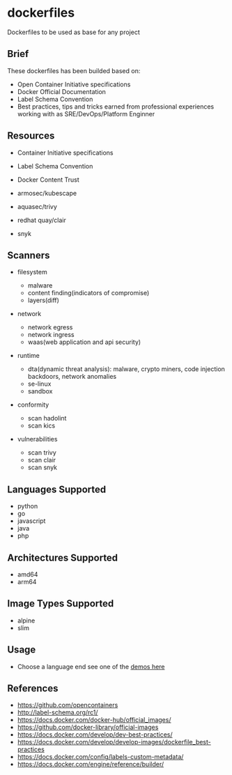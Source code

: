 # dockerfiles
Dockerfiles to be used as base for any project



## Brief
These dockerfiles has been builded based on:
- Open Container Initiative specifications
- Docker Official Documentation
- Label Schema Convention
- Best practices, tips and tricks earned from professional experiences working with as SRE/DevOps/Platform Enginner



## Resources
- Container Initiative specifications
- Label Schema Convention
- Docker Content Trust

- armosec/kubescape
- aquasec/trivy
- redhat quay/clair
- snyk



## Scanners
- filesystem
    - malware
    - content finding(indicators of compromise)
    - layers(diff)

- network
    - network egress
    - network ingress
    - waas(web application and api security)

- runtime
    - dta(dynamic threat analysis): malware, crypto miners, code injection backdoors, network anomalies
    - se-linux
    - sandbox

- conformity
    - scan hadolint
    - scan kics

- vulnerabilities
    - scan trivy
    - scan clair
    - scan snyk



## Languages Supported
- python
- go
- javascript
- java
- php


## Architectures Supported
- amd64
- arm64



## Image Types Supported
- alpine
- slim



## Usage
- Choose a language end see one of the [demos here](demo)



## References
- https://github.com/opencontainers
- http://label-schema.org/rc1/
- https://docs.docker.com/docker-hub/official_images/
- https://github.com/docker-library/official-images
- https://docs.docker.com/develop/dev-best-practices/
- https://docs.docker.com/develop/develop-images/dockerfile_best-practices
- https://docs.docker.com/config/labels-custom-metadata/
- https://docs.docker.com/engine/reference/builder/
